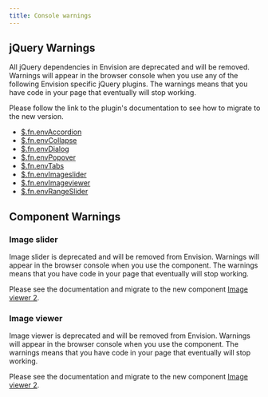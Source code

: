 ```yaml
---
title: Console warnings
---
```


## jQuery Warnings <span id="jquery" class="offset-anchor"></span>

All jQuery dependencies in Envision are deprecated and will be removed. Warnings will appear in the
browser console when you use any of the following Envision specific jQuery plugins. The warnings means that you
have code in your page that eventually will stop working.

Please follow the link to the plugin's documentation to see how to migrate to the new version.

- [$.fn.envAccordion](/components/accordion/)
- [$.fn.envCollapse](/components/collapse/)
- [$.fn.envDialog](/deprecated/modal-dialog/)
- [$.fn.envPopover](/components/popover/)
- [$.fn.envTabs](/components/tab/)
- [$.fn.envImageslider](/deprecated/image-slider/)
- [$.fn.envImageviewer](/deprecated/image-viewer/)
- [$.fn.envRangeSlider](/components/range-slider/)

## Component Warnings

### Image slider <span id="image-slider" class="offset-anchor"></span>

Image slider is deprecated and will be removed from Envision. Warnings will appear in the
browser console when you use the component. The warnings means that you
have code in your page that eventually will stop working.

Please see the documentation and migrate to the new component [Image viewer 2](/components/image-viewer-2/).

### Image viewer <span id="image-viewer" class="offset-anchor"></span>

Image viewer is deprecated and will be removed from Envision. Warnings will appear in the
browser console when you use the component. The warnings means that you
have code in your page that eventually will stop working.

Please see the documentation and migrate to the new component [Image viewer 2](/components/image-viewer-2/).
